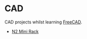 # CAD

CAD projects whilst learning [FreeCAD](https://www.freecad.org/).

- [N2 Mini Rack](./N2-Mini-Rack/README.md)
